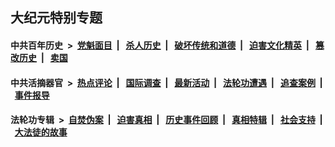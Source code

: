 ## 大纪元特别专题

#### 中共百年历史 &nbsp;>&nbsp; [党魁面目](indexes/nf1176107/README.md?07230430) &nbsp;| &nbsp; [杀人历史](indexes/nf1176106/README.md?07230430) &nbsp;| &nbsp; [破坏传统和道德](indexes/nf1176106/README.md?07230430) &nbsp;| &nbsp; [迫害文化精英](indexes/nf1176111/README.md?07230430) &nbsp;| &nbsp; [篡改历史](indexes/nf1176115/README.md?07230430) &nbsp;| &nbsp; [卖国](indexes/nf1176117/README.md?07230430) 

#### 中共活摘器官 &nbsp;>&nbsp; [热点评论](indexes/nf5879/README.md?07230430) &nbsp;| &nbsp; [国际调查](indexes/nf5947/README.md?07230430) &nbsp;| &nbsp; [最新活动](indexes/nf5883/README.md?07230430) &nbsp;| &nbsp; [法轮功遭遇](indexes/nf5881/README.md?07230430) &nbsp;| &nbsp; [追查案例](indexes/nf5880/README.md?07230430) &nbsp;| &nbsp; [事件报导](indexes/nf5877/README.md?07230430) 

#### 法轮功专辑 &nbsp;>&nbsp; [自焚伪案](indexes/nf5562/README.md?07230430) &nbsp;| &nbsp; [迫害真相](indexes/nf4379/README.md?07230430) &nbsp;| &nbsp; [历史事件回顾](indexes/nf5793/README.md?07230430) &nbsp;| &nbsp; [真相特辑](indexes/nf4389/README.md?07230430) &nbsp;| &nbsp; [社会支持](indexes/nf4386/README.md?07230430) &nbsp;| &nbsp; [大法徒的故事](indexes/nf1147481/README.md?07230430) 


